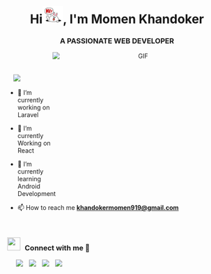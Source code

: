 <h1 align="center">Hi<img src="https://github.com/opi919/opi919/blob/main/0bf2baebc370e83b26b1e5ef6a558f07.gif" height="40" weight="40">, I'm Momen Khandoker</h1>
<h3 align="center">A PASSIONATE WEB DEVELOPER</h3>

  
 <a target="_blank" align="center">
  <img align="right" top="500" height="300" width="400" alt="GIF" src="https://media.giphy.com/media/SWoSkN6DxTszqIKEqv/giphy.gif">
</a>



<br/><br/><br/>
  &nbsp;<img src="https://komarev.com/ghpvc/?username=opi919&color=blueviolet" style="padding-left:10px;">
- 🔭 I’m currently working on Laravel

- 🌱 I’m currently Working on React

- 🌱 I’m currently learning Android Development

- 📫 How to reach me **khandokermomen919@gmail.com**
										       

<br/>

<h3 align="left" > <img src="https://media.giphy.com/media/iY8CRBdQXODJSCERIr/giphy.gif" width="30" height="30" style="margin-right: 10px;">Connect with me 🤝 </h3>

<p align="left">

 <div align="left"  class="icons-social" style="margin-left: 10px;">
        <a style="margin-left: 10px;"  target="_blank" href="https://www.linkedin.com/in/momen-khandoker-048110214/">
			<img src="https://img.icons8.com/doodle/40/000000/linkedin--v2.png"></a>
        <a style="margin-left: 10px;" target="_blank" href="https://github.com/opi919">
		<img src="https://img.icons8.com/doodle/40/000000/github--v1.png"></a>
	   <a style="margin-left: 10px;" target="_blank" href="https://www.facebook.com/profile.php?id=100007501185769">
		<img src="https://img.icons8.com/doodle/43/000000/facebook-new.png"/></a>
		<a style="margin-left: 10px;" target="_blank" href="https://opi919.ninja">
		<img src="https://img.icons8.com/doodle/43/000000/domain.png"/></a>
   </div>

</p>
